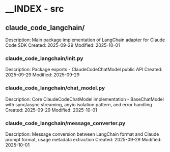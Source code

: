 # __INDEX - src

## claude_code_langchain/
Description: Main package implementation of LangChain adapter for Claude Code SDK
Created: 2025-09-29
Modified: 2025-10-01

### claude_code_langchain/__init__.py
Description: Package exports - ClaudeCodeChatModel public API
Created: 2025-09-29
Modified: 2025-09-29

### claude_code_langchain/chat_model.py
Description: Core ClaudeCodeChatModel implementation - BaseChatModel with sync/async streaming, anyio isolation pattern, and error handling
Created: 2025-09-29
Modified: 2025-10-01

### claude_code_langchain/message_converter.py
Description: Message conversion between LangChain format and Claude prompt format, usage metadata extraction
Created: 2025-09-29
Modified: 2025-10-01
